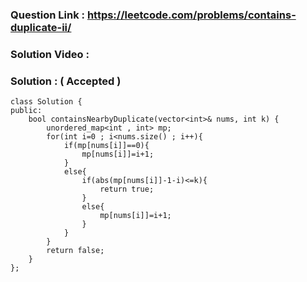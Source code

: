 ### Question Link : https://leetcode.com/problems/contains-duplicate-ii/

### Solution Video : 

### Solution : ( Accepted )

```
class Solution {
public:
    bool containsNearbyDuplicate(vector<int>& nums, int k) {
        unordered_map<int , int> mp;
        for(int i=0 ; i<nums.size() ; i++){
            if(mp[nums[i]]==0){
                mp[nums[i]]=i+1;
            }
            else{
                if(abs(mp[nums[i]]-1-i)<=k){
                    return true;
                }
                else{
                    mp[nums[i]]=i+1;
                }
            }
        }
        return false;
    }
};
```
